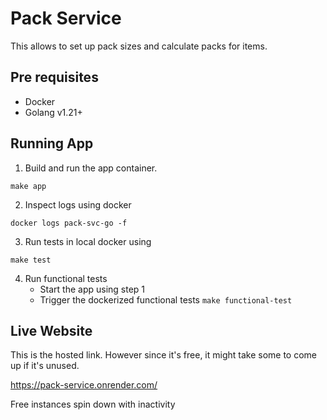 # Pack Service

This allows to set up pack sizes and calculate packs for items.

## Pre requisites

- Docker
- Golang v1.21+
 
 
## Running App 

1. Build and run the app container.

`make app`

2. Inspect logs using docker 

`docker logs pack-svc-go -f`

3. Run tests in local docker using

`make test`

4. Run functional tests
   - Start the app using step 1
   - Trigger the dockerized functional tests
    `make functional-test`

## Live Website

This is the hosted link. However since it's free, it might take some to come up if it's unused.

https://pack-service.onrender.com/

Free instances spin down with inactivity

